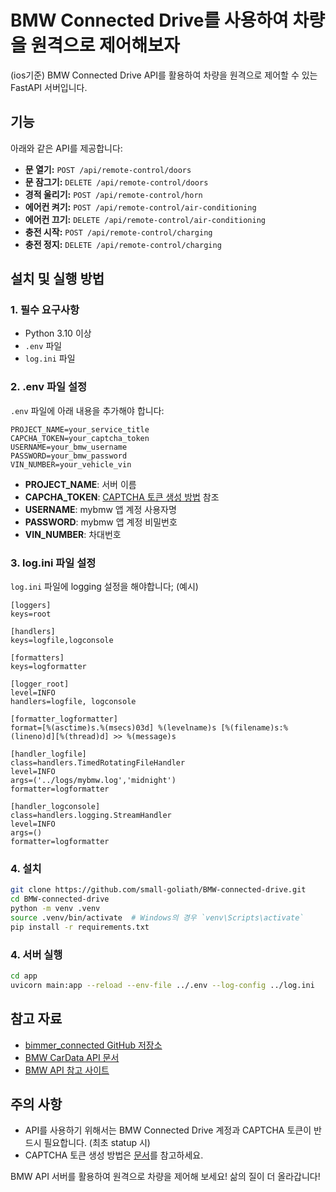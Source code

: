 # BMW Connected Drive를 사용하여 차량을 원격으로 제어해보자

(ios기준) BMW Connected Drive API를 활용하여 차량을 원격으로 제어할 수 있는 FastAPI 서버입니다.

## 기능

아래와 같은 API를 제공합니다:

- **문 열기:** `POST /api/remote-control/doors`
- **문 잠그기:** `DELETE /api/remote-control/doors`
- **경적 울리기:** `POST /api/remote-control/horn`
- **에어컨 켜기:** `POST /api/remote-control/air-conditioning`
- **에어컨 끄기:** `DELETE /api/remote-control/air-conditioning`
- **충전 시작:** `POST /api/remote-control/charging`
- **충전 정지:** `DELETE /api/remote-control/charging`

## 설치 및 실행 방법

### 1. 필수 요구사항

- Python 3.10 이상
- `.env` 파일
- `log.ini` 파일

### 2. .env 파일 설정

`.env` 파일에 아래 내용을 추가해야 합니다:

```
PROJECT_NAME=your_service_title
CAPCHA_TOKEN=your_captcha_token
USERNAME=your_bmw_username
PASSWORD=your_bmw_password
VIN_NUMBER=your_vehicle_vin
```

- **PROJECT_NAME**: 서버 이름
- **CAPCHA_TOKEN**: [CAPTCHA 토큰 생성 방법](https://bimmer-connected.readthedocs.io/en/stable/captcha.html) 참조
- **USERNAME**: mybmw 앱 계정 사용자명
- **PASSWORD**: mybmw 앱 계정 비밀번호
- **VIN_NUMBER**: 차대번호

### 3. log.ini 파일 설정

`log.ini` 파일에 logging 설정을 해야합니다;
(예시)
```
[loggers]
keys=root

[handlers]
keys=logfile,logconsole

[formatters]
keys=logformatter

[logger_root]
level=INFO
handlers=logfile, logconsole

[formatter_logformatter]
format=[%(asctime)s.%(msecs)03d] %(levelname)s [%(filename)s:%(lineno)d][%(thread)d] >> %(message)s

[handler_logfile]
class=handlers.TimedRotatingFileHandler
level=INFO
args=('../logs/mybmw.log','midnight')
formatter=logformatter

[handler_logconsole]
class=handlers.logging.StreamHandler
level=INFO
args=()
formatter=logformatter
```

### 4. 설치

```bash
git clone https://github.com/small-goliath/BMW-connected-drive.git
cd BMW-connected-drive
python -m venv .venv
source .venv/bin/activate  # Windows의 경우 `venv\Scripts\activate`
pip install -r requirements.txt
```

### 4. 서버 실행

```bash
cd app
uvicorn main:app --reload --env-file ../.env --log-config ../log.ini
```

## 참고 자료

- [bimmer_connected GitHub 저장소](https://github.com/bimmerconnected/bimmer_connected?tab=readme-ov-file)
- [BMW CarData API 문서](https://bmw-cardata.bmwgroup.com/thirdparty/public/car-data/technical-configuration/api-documentation)
- [BMW API 참고 사이트](https://bmwapi.mihaiblaga.dev/)

## 주의 사항

- API를 사용하기 위해서는 BMW Connected Drive 계정과 CAPTCHA 토큰이 반드시 필요합니다. (최초 statup 시)
- CAPTCHA 토큰 생성 방법은 [문서](https://bimmer-connected.readthedocs.io/en/stable/captcha.html)를 참고하세요.

BMW API 서버를 활용하여 원격으로 차량을 제어해 보세요! 삶의 질이 더 올라갑니다!